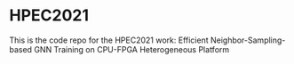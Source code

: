 # HPEC2021
This is the code repo for the HPEC2021 work: Efficient Neighbor-Sampling-based GNN Training on CPU-FPGA Heterogeneous Platform
